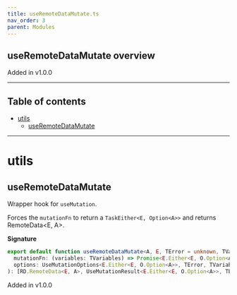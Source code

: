 ```yaml
---
title: useRemoteDataMutate.ts
nav_order: 3
parent: Modules
---
```


## useRemoteDataMutate overview

Added in v1.0.0

---

<h2 class="text-delta">Table of contents</h2>

- [utils](#utils)
  - [useRemoteDataMutate](#useremotedatamutate)

---

# utils

## useRemoteDataMutate

Wrapper hook for `useMutation`.

Forces the `mutationFn` to return a `TaskEither<E, Option<A>>` and returns RemoteData<E, A>.

**Signature**

```ts
export default function useRemoteDataMutate<A, E, TError = unknown, TVariables = unknown, TContext = unknown>(
  mutationFn: (variables: TVariables) => Promise<E.Either<E, O.Option<A>>>,
  options: UseMutationOptions<E.Either<E, O.Option<A>>, TError, TVariables, TContext> = {}
): [RD.RemoteData<E, A>, UseMutationResult<E.Either<E, O.Option<A>>, TError, TVariables, TContext>]
```

Added in v1.0.0
